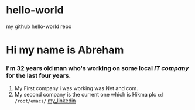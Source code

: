 # hello-world
my github hello-world repo
# Hi my name is **Abreham**
### I'm 32 years old man who's working on some local *IT company* for the last four years.
1. My First company i was working was Net and com.
2. My second company is the current one which is Hikma plc
`cd /root/emacs/`
[my_linkedin](https://www.linkedin.com/in/abreham-abebe-512901a7/)
